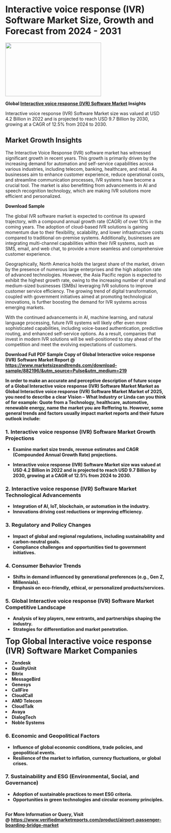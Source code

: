 <H1>Interactive voice response (IVR) Software Market Size, Growth and Forecast from 2024 - 2031</H1><img class="aligncenter size-medium wp-image-584254" src="https://thirdeyenews.in/wp-content/uploads/2024/09/Global-Market-Research-300x168.jpeg" alt="" width="300" height="168" /><p><strong>Global&nbsp;<a href="https://www.marketsizeandtrends.com/download-sample/882196/&amp;utm_source=Pulse&amp;utm_medium=219">Interactive voice response (IVR) Software Market</a> Insights</strong></p><p>Interactive voice response (IVR) Software Market size was valued at USD 4.2 Billion in 2022 and is projected to reach USD 9.7 Billion by 2030, growing at a CAGR of 12.5% from 2024 to 2030.</p><p><h2>Market Growth Insights</h2> <p>The Interactive Voice Response (IVR) software market has witnessed significant growth in recent years. This growth is primarily driven by the increasing demand for automation and self-service capabilities across various industries, including telecom, banking, healthcare, and retail. As businesses aim to enhance customer experience, reduce operational costs, and streamline communication processes, IVR systems have become a crucial tool. The market is also benefitting from advancements in AI and speech recognition technology, which are making IVR solutions more efficient and personalized.</p> <p><strong>Download Sample</strong></p> <p>The global IVR software market is expected to continue its upward trajectory, with a compound annual growth rate (CAGR) of over 10% in the coming years. The adoption of cloud-based IVR solutions is gaining momentum due to their flexibility, scalability, and lower infrastructure costs compared to traditional on-premise systems. Additionally, businesses are integrating multi-channel capabilities within their IVR systems, such as SMS, email, and web chat, to provide a more seamless and comprehensive customer experience.</p> <p>Geographically, North America holds the largest share of the market, driven by the presence of numerous large enterprises and the high adoption rate of advanced technologies. However, the Asia Pacific region is expected to exhibit the highest growth rate, owing to the increasing number of small and medium-sized businesses (SMBs) leveraging IVR solutions to improve customer service efficiency. The growing trend of digital transformation, coupled with government initiatives aimed at promoting technological innovations, is further boosting the demand for IVR systems across emerging markets.</p> <p>With the continued advancements in AI, machine learning, and natural language processing, future IVR systems will likely offer even more sophisticated capabilities, including voice-based authentication, predictive routing, and enhanced self-service options. As a result, companies that invest in modern IVR solutions will be well-positioned to stay ahead of the competition and meet the evolving expectations of customers.</p> <p><strong></p><p><span class=""><strong>Download Full PDF Sample Copy of Global Interactive voice response (IVR) Software Market Report</strong> @ <a href="https://www.marketsizeandtrends.com/download-sample/882196/&amp;utm_source=Pulse&amp;utm_medium=219" target="_blank">https://www.marketsizeandtrends.com/download-sample/882196/&amp;utm_source=Pulse&amp;utm_medium=219</a></span></p><p>In order to make an accurate and perceptive description of future scope of a Global&nbsp;Interactive voice response (IVR) Software Market Market as Global&nbsp;Interactive voice response (IVR) Software Market Market of 2025, you need to describe a clear Vision &ndash; What Industry or Linda can you think of for example: Quote from a Technology, healthcare, automotive, renewable energy, name the market you are Reffering to. However, some general trends and factors usually impact market reports and their future outlook include:</p><h3>1.&nbsp;<strong>Interactive voice response (IVR) Software Market Growth Projections</strong></h3><ul><li>Examine market size trends, revenue estimates and CAGR (Compounded Annual Growth Rate) projections.</li><li><p>Interactive voice response (IVR) Software Market size was valued at USD 4.2 Billion in 2022 and is projected to reach USD 9.7 Billion by 2030, growing at a CAGR of 12.5% from 2024 to 2030.</p></li></ul><h3>2.&nbsp;<strong>Interactive voice response (IVR) Software Market Technological Advancements</strong></h3><ul><li>Integration of AI, IoT, blockchain, or automation in the industry.</li><li>Innovations driving cost reductions or improving efficiency.</li></ul><h3>3.&nbsp;<strong>Regulatory and Policy Changes</strong></h3><ul><li>Impact of global and regional regulations, including sustainability and carbon-neutral goals.</li><li>Compliance challenges and opportunities tied to government initiatives.</li></ul><h3>4.&nbsp;<strong>Consumer Behavior Trends</strong></h3><ul><li>Shifts in demand influenced by generational preferences (e.g., Gen Z, Millennials).</li><li>Emphasis on eco-friendly, ethical, or personalized products/services.</li></ul><h3>5.&nbsp;<strong>Global Interactive voice response (IVR) Software Market Competitive Landscape</strong></h3><ul><li>Analysis of key players, new entrants, and partnerships shaping the industry.</li><li>Strategies for differentiation and market penetration.</li></ul><p data-pm-slice="1 1 []"><span style="color: inherit; font-family: inherit; font-size: 25px;">Top Global Interactive voice response (IVR) Software Market Companies</span></p><div class="" data-test-id=""><p><li>Zendesk</li><li> QualityUnit</li><li> Bitrix</li><li> MessageBird</li><li> Genesys</li><li> CallFire</li><li> CloudCall</li><li> AMD Telecom</li><li> CloudTalk</li><li> Avaya</li><li> DialogTech</li><li> Noble Systems</li></p></div><h3>6.&nbsp;<strong>Economic and Geopolitical Factors</strong></h3><ul><li>Influence of global economic conditions, trade policies, and geopolitical events.</li><li>Resilience of the market to inflation, currency fluctuations, or global crises.</li></ul><h3>7.&nbsp;<strong>Sustainability and ESG (Environmental, Social, and Governance)</strong></h3><ul><li>Adoption of sustainable practices to meet ESG criteria.</li><li>Opportunities in green technologies and circular economy principles.</li></ul><h2><strong style="font-size: 14px;">For More Information or Query, Visit @&nbsp;</strong><a style="background-color: #ffffff; font-size: 14px;" href="https://www.marketsizeandtrends.com/report/interactive-voice-response-ivr-software-market/" target="_blank">https://www.verifiedmarketreports.com/product/airport-passenger-boarding-bridge-market</a></h2>

